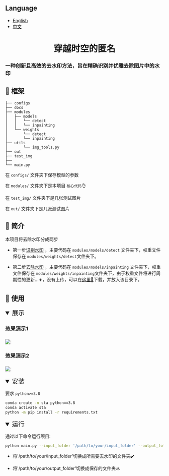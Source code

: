 ## Language
- [English](README.md)
- [中文](README_zh.md)

<div align="center">
<h1>穿越时空的匿名 </h1>
</div>
<h3>一种创新且高效的去水印方法，旨在精确识别并优雅去除图片中的水印</h3>

<h2>🌄 框架</h2>

```
├── configs
├── docs
├── modules
│   ├── models
│   │   └── detect
│   │   └── inpainting
│   └── weights
│       └── detect
│       └── inpainting
├── utils
│       └── img_tools.py
├── out
├── test_img
├── 
└── main.py
```
在 `configs/` 文件夹下保存模型的参数

在 `modules/` 文件夹下是本项目 `核心代码`👌

在 `test_img/` 文件夹下是几张测试图片

在 `out/` 文件夹下是几张测试图片



<h2>📝 简介</h2>
本项目将去除水印分成两步

 - 第一步[识别水印](./out/detect)
 ，主要代码在 `modules/models/detect` 文件夹下，权重文件保存在 `modules/weights/detect`文件夹下。
 
 - 第二步[去除水印](./out/inpaint)
 ，主要代码在 `modules/models/inpainting` 文件夹下，权重文件保存在 `modules/weights/inpainting`文件夹下，由于权重文件将进行周期性的更新...✈️，没有上传，可以在[这里🤗](https://huggingface.co/gityihang/inpaint/upload/main)下载，并放入该目录下。
<h2>📝 使用</h2>

<details open>
<summary style="font-size: 20px;">展示</summary>
<h3>效果演示1<h3>
<img src="./docs/demo2.gif" />

<h3>效果演示2<h3>
<img src="./docs/demo1.gif" />
</details>


<details open>
<summary style="font-size: 20px;">安装</summary>

要求 `python>=3.8`
```bash
conda create -n sta python==3.8
conda activate sta
python -m pip install -r requirements.txt 
```
</details>

<details open>
<summary style="font-size: 20px;">运行</summary>

通过以下命令运行项目:
```bash
python main.py --input_folder '/path/to/your/input_folder' --output_folder '/path/to/your/output_folder' --config './configs/default.yaml'
```

- 将'/path/to/your/input_folder'切换成所需要去水印的文件夹✔️

- 将'/path/to/your/output_folder'切换成保存的文件夹🔜

</details>


